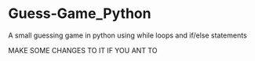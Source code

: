 # Guess-Game_Python

A small guessing game in python using while loops and if/else statements


MAKE SOME CHANGES TO IT IF YOU ANT TO
